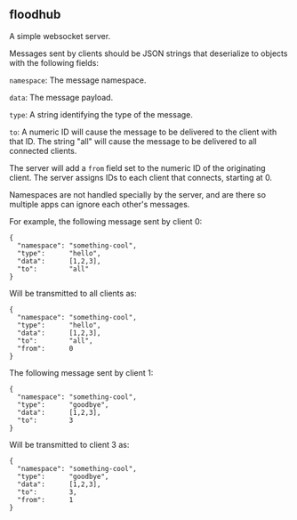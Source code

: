 floodhub
--------

A simple websocket server.

Messages sent by clients should be JSON strings that deserialize to objects with the following fields:

`namespace`: The message namespace.

`data`:      The message payload.

`type`:      A string identifying the type of the message.

`to`:        A numeric ID will cause the message to be delivered
             to the client with that ID. The string "all" will
             cause the message to be delivered to all connected
             clients.

The server will add a `from` field set to the numeric ID of the
originating client. The server assigns IDs to each client that
connects, starting at 0.

Namespaces are not handled specially by the server, and are
there so multiple apps can ignore each other's messages.

For example, the following message sent by client 0:
```
{
  "namespace": "something-cool",
  "type":      "hello",
  "data":      [1,2,3],
  "to":        "all"
}
```

Will be transmitted to all clients as:
```
{
  "namespace": "something-cool",
  "type":      "hello",
  "data":      [1,2,3],
  "to":        "all",
  "from":      0
}
```

The following message sent by client 1:
```
{
  "namespace": "something-cool",
  "type":      "goodbye",
  "data":      [1,2,3],
  "to":        3
}
```

Will be transmitted to client 3 as:
```
{
  "namespace": "something-cool",
  "type":      "goodbye",
  "data":      [1,2,3],
  "to":        3,
  "from":      1
}
```
